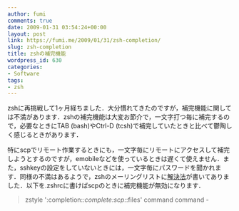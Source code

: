 ```yaml
---
author: fumi
comments: true
date: 2009-01-31 03:54:24+00:00
layout: post
link: https://fumi.me/2009/01/31/zsh-completion/
slug: zsh-completion
title: zshの補完機能
wordpress_id: 630
categories:
- Software
tags:
- zsh
---
```


zshに再挑戦して1ヶ月経ちました．大分慣れてきたのですが，補完機能に関しては不満があります．zshの補完機能は大変お節介で，一文字打つ毎に補完するので，必要なときにTAB (bash)やCtrl-D (tcsh)で補完していたときと比べて鬱陶しく感じるときがあります．

特にscpでリモート作業するときにも，一文字毎にリモートにアクセスして補完しようとするのですが，emobileなどを使っているときは遅くて使えません．また，sshkeyの設定をしていないときには，一文字毎にパスワードを聞かれます．同様の不満はあるようで，zshのメーリングリストに[解決法](http://www.zsh.org/mla/workers/2004/msg00424.html)が書いてありました．以下を.zshrcに書けばscpのときに補完機能が無効になります．

> zstyle ':completion:*:complete:scp:*:files' command command -
